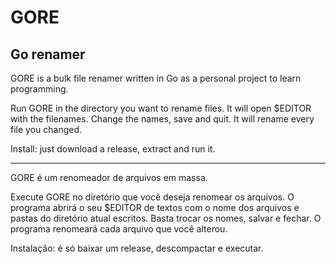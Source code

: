 # GORE
## Go renamer

GORE is a bulk file renamer written in Go as a personal project to learn programming.

Run GORE in the directory you want to rename files. It will open $EDITOR with the filenames. Change the names, save and quit. It will rename every file you changed.

Install: just download a release, extract and run it.

----

GORE é um renomeador de arquivos em massa.

Execute GORE no diretório que você deseja renomear os arquivos. O programa abrirá o seu $EDITOR de textos com o nome dos arquivos e pastas do diretório atual escritos. Basta trocar os nomes, salvar e fechar. O programa renomeará cada arquivo que você alterou.

Instalação: é só baixar um release, descompactar e executar.
